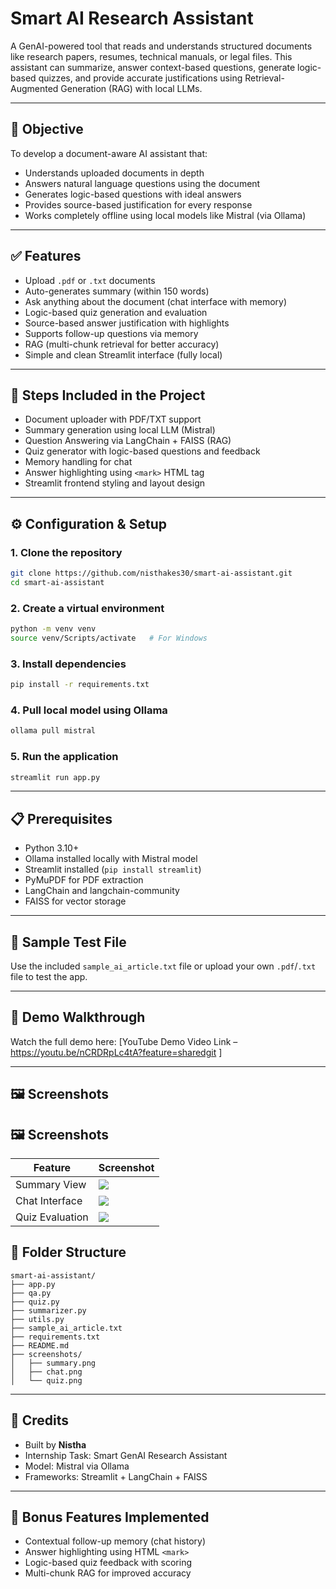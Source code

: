 # Smart AI Research Assistant

A GenAI-powered tool that reads and understands structured documents like research papers, resumes, technical manuals, or legal files. This assistant can summarize, answer context-based questions, generate logic-based quizzes, and provide accurate justifications using Retrieval-Augmented Generation (RAG) with local LLMs.

---

## 📌 Objective

To develop a document-aware AI assistant that:

* Understands uploaded documents in depth
* Answers natural language questions using the document
* Generates logic-based questions with ideal answers
* Provides source-based justification for every response
* Works completely offline using local models like Mistral (via Ollama)

---

## ✅ Features

* Upload `.pdf` or `.txt` documents
* Auto-generates summary (within 150 words)
* Ask anything about the document (chat interface with memory)
* Logic-based quiz generation and evaluation
* Source-based answer justification with highlights
* Supports follow-up questions via memory
* RAG (multi-chunk retrieval for better accuracy)
* Simple and clean Streamlit interface (fully local)

---

## 📁 Steps Included in the Project

* Document uploader with PDF/TXT support
* Summary generation using local LLM (Mistral)
* Question Answering via LangChain + FAISS (RAG)
* Quiz generator with logic-based questions and feedback
* Memory handling for chat
* Answer highlighting using `<mark>` HTML tag
* Streamlit frontend styling and layout design

---

## ⚙ Configuration & Setup

### 1. Clone the repository

```bash
git clone https://github.com/nisthakes30/smart-ai-assistant.git
cd smart-ai-assistant
```

### 2. Create a virtual environment

```bash
python -m venv venv
source venv/Scripts/activate   # For Windows
```

### 3. Install dependencies

```bash
pip install -r requirements.txt
```

### 4. Pull local model using Ollama

```bash
ollama pull mistral
```

### 5. Run the application

```bash
streamlit run app.py
```

---

## 📋 Prerequisites

* Python 3.10+
* Ollama installed locally with Mistral model
* Streamlit installed (`pip install streamlit`)
* PyMuPDF for PDF extraction
* LangChain and langchain-community
* FAISS for vector storage

---

## 📄 Sample Test File

Use the included `sample_ai_article.txt` file or upload your own `.pdf`/`.txt` file to test the app.

---

## 🔗 Demo Walkthrough

Watch the full demo here: \[YouTube Demo Video Link – https://youtu.be/nCRDRpLc4tA?feature=sharedgit ]

---

## 🖼 Screenshots

## 🖼 Screenshots

| Feature         | Screenshot |
|----------------|------------|
| Summary View    | ![](assets/Screenshot-2025-07-13-221516.png) |
| Chat Interface  | ![](assets/Screenshot-2025-07-13-221559.png) |
| Quiz Evaluation | ![](assets/Screenshot-2025-07-13-221609.png) |


## 📂 Folder Structure

```
smart-ai-assistant/
├── app.py
├── qa.py
├── quiz.py
├── summarizer.py
├── utils.py
├── sample_ai_article.txt
├── requirements.txt
├── README.md
├── screenshots/
│   ├── summary.png
│   ├── chat.png
│   └── quiz.png
```

---

## 🙌 Credits

* Built by **Nistha**
* Internship Task: Smart GenAI Research Assistant
* Model: Mistral via Ollama
* Frameworks: Streamlit + LangChain + FAISS

---

## 🚀 Bonus Features Implemented

* Contextual follow-up memory (chat history)
* Answer highlighting using HTML `<mark>`
* Logic-based quiz feedback with scoring
* Multi-chunk RAG for improved accuracy



